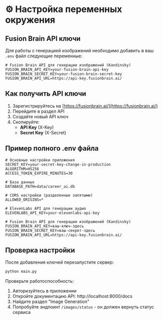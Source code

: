 # ⚙️ Настройка переменных окружения

## Fusion Brain API ключи

Для работы с генерацией изображений необходимо добавить в ваш `.env` файл следующие переменные:

```env
# Fusion Brain API для генерации изображений (Kandinsky)
FUSION_BRAIN_API_KEY=your-fusion-brain-api-key
FUSION_BRAIN_SECRET_KEY=your-fusion-brain-secret-key
FUSION_BRAIN_API_URL=https://api-key.fusionbrain.ai/
```

## Как получить API ключи

1. Зарегистрируйтесь на [https://fusionbrain.ai/](https://fusionbrain.ai/)
2. Перейдите в раздел API
3. Создайте новый API ключ
4. Скопируйте:
   - **API Key** (X-Key)
   - **Secret Key** (X-Secret)

## Пример полного .env файла

```env
# Основные настройки приложения
SECRET_KEY=your-secret-key-change-in-production
ALGORITHM=HS256
ACCESS_TOKEN_EXPIRE_MINUTES=30

# База данных
DATABASE_PATH=data/career_ai.db

# CORS настройки (разделенные запятыми)
ALLOWED_ORIGINS=*

# ElevenLabs API для генерации аудио
ELEVENLABS_API_KEY=your-elevenlabs-api-key

# Fusion Brain API для генерации изображений (Kandinsky)
FUSION_BRAIN_API_KEY=ваш-ключ-здесь
FUSION_BRAIN_SECRET_KEY=ваш-секрет-здесь
FUSION_BRAIN_API_URL=https://api-key.fusionbrain.ai/
```

## Проверка настройки

После добавления ключей перезапустите сервер:

```bash
python main.py
```

Проверьте работоспособность:
1. Авторизуйтесь в приложении
2. Откройте документацию API: http://localhost:8000/docs
3. Найдите раздел "Image Generation"
4. Попробуйте эндпоинт `/images/status` - он должен вернуть статус сервиса

